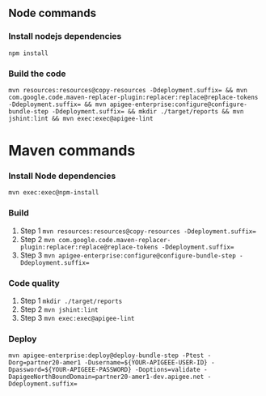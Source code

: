 ## Node commands

### Install nodejs dependencies
```npm install```

### Build the code
```mvn resources:resources@copy-resources -Ddeployment.suffix= && mvn com.google.code.maven-replacer-plugin:replacer:replace@replace-tokens -Ddeployment.suffix= && mvn apigee-enterprise:configure@configure-bundle-step -Ddeployment.suffix= && mkdir ./target/reports && mvn jshint:lint && mvn exec:exec@apigee-lint```

# Maven commands

### Install Node dependencies
```mvn exec:exec@npm-install```

### Build
1. Step 1
```mvn resources:resources@copy-resources -Ddeployment.suffix=```
2. Step 2
```mvn com.google.code.maven-replacer-plugin:replacer:replace@replace-tokens -Ddeployment.suffix=```
3. Step 3
```mvn apigee-enterprise:configure@configure-bundle-step -Ddeployment.suffix=```

### Code quality
1. Step 1
```mkdir ./target/reports```
2. Step 2
```mvn jshint:lint```
3. Step 3
```mvn exec:exec@apigee-lint```

### Deploy
```mvn apigee-enterprise:deploy@deploy-bundle-step -Ptest -Dorg=partner20-amer1 -Dusername=${YOUR-APIGEEE-USER-ID} -Dpassword=${YOUR-APIGEEE-PASSWORD} -Doptions=validate -DapigeeNorthBoundDomain=partner20-amer1-dev.apigee.net -Ddeployment.suffix=```

